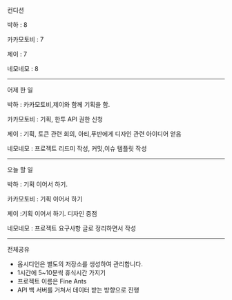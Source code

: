 컨디션

박하 : 8

카카모토비 : 7

제이 : 7

네모네모 : 8

---

어제 한 일

박하 : 카카모토비,제이와 함께 기획을 함.

카카모토비 : 기획, 한투 API 권한 신청

제이 : 기획, 토큰 관련 회의, 아티,푸반에게 디자인 관련 아이디어 얻음

네모네모 : 프로젝트 리드미 작성, 커밋,이슈 템플릿 작성

---

오늘 할 일

박하 : 기획 이어서 하기.

카카모토비 : 기획 이어서 하기

제이 :기획 이어서 하기. 디자인 중점

네모네모 : 프로젝트 요구사항 글로 정리하면서 작성

---

전체공유
- 옵시디언은 별도의 저장소를 생성하여 관리합니다.
- 1시간에 5~10분씩 휴식시간 가지기  
- 프로젝트 이름은 Fine Ants
-  API 백 서버를 거쳐서 데이터 받는 방향으로 진행
